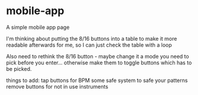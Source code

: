 # mobile-app

A simple mobile app page 

I'm thinking about putting the 8/16 buttons into a table to make it more readable afterwards for me, so I can just check the table with a loop

Also need to rethink the 8/16 button - maybe change it a mode you need to pick before you enter... otherwise make them to toggle buttons which has to be picked.

things to add:
tap buttons for BPM
some safe system to safe your patterns
remove buttons for not in use instruments